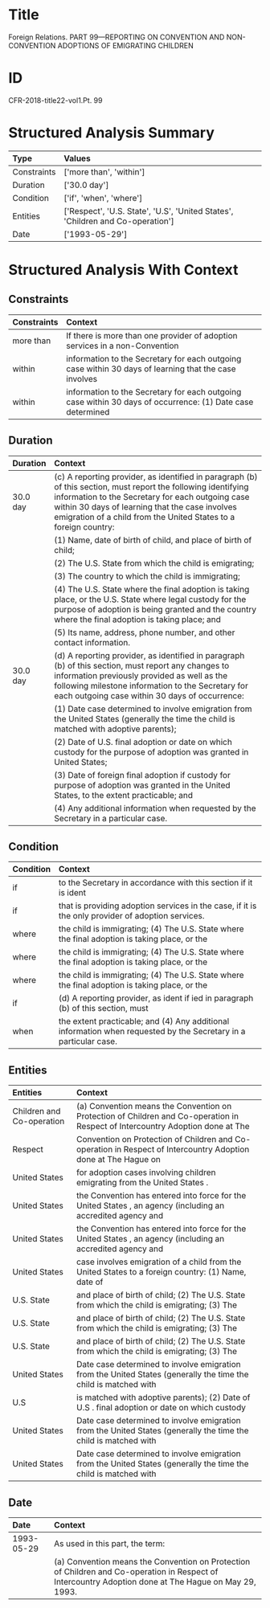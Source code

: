 # Title

 Foreign Relations. PART 99—REPORTING ON CONVENTION AND NON-CONVENTION ADOPTIONS OF EMIGRATING CHILDREN


# ID

 CFR-2018-title22-vol1.Pt. 99


# Structured Analysis Summary

| Type        | Values                                                                         |
|:------------|:-------------------------------------------------------------------------------|
| Constraints | ['more than', 'within']                                                        |
| Duration    | ['30.0 day']                                                                   |
| Condition   | ['if', 'when', 'where']                                                        |
| Entities    | ['Respect', 'U.S. State', 'U.S', 'United States', 'Children and Co-operation'] |
| Date        | ['1993-05-29']                                                                 |


# Structured Analysis With Context

 


## Constraints

| Constraints   | Context                                                                                                    |
|:--------------|:-----------------------------------------------------------------------------------------------------------|
| more than     | If there is  more than one provider of adoption services in a non-Convention                               |
| within        | information to the Secretary for each outgoing case within 30 days of learning that the case involves      |
| within        | information to the Secretary for each outgoing case within 30 days of occurrence: (1) Date case determined |


## Duration

| Duration   | Context                                                                                                                                                                                                                                                                                  |
|:-----------|:-----------------------------------------------------------------------------------------------------------------------------------------------------------------------------------------------------------------------------------------------------------------------------------------|
| 30.0 day   | (c) A reporting provider, as identified in paragraph (b) of this section, must report the following identifying information to the Secretary for each outgoing case within 30 days of learning that the case involves emigration of a child from the United States to a foreign country: |
|            |             (1) Name, date of birth of child, and place of birth of child;                                                                                                                                                                                                               |
|            |             (2) The U.S. State from which the child is emigrating;                                                                                                                                                                                                                       |
|            |             (3) The country to which the child is immigrating;                                                                                                                                                                                                                           |
|            |             (4) The U.S. State where the final adoption is taking place, or the U.S. State where legal custody for the purpose of adoption is being granted and the country where the final adoption is taking place; and                                                                |
|            |             (5) Its name, address, phone number, and other contact information.                                                                                                                                                                                                          |
| 30.0 day   | (d) A reporting provider, as identified in paragraph (b) of this section, must report any changes to information previously provided as well as the following milestone information to the Secretary for each outgoing case within 30 days of occurrence:                                |
|            |             (1) Date case determined to involve emigration from the United States (generally the time the child is matched with adoptive parents);                                                                                                                                       |
|            |             (2) Date of U.S. final adoption or date on which custody for the purpose of adoption was granted in United States;                                                                                                                                                           |
|            |             (3) Date of foreign final adoption if custody for purpose of adoption was granted in the United States, to the extent practicable; and                                                                                                                                       |
|            |             (4) Any additional information when requested by the Secretary in a particular case.                                                                                                                                                                                         |


## Condition

| Condition   | Context                                                                                                           |
|:------------|:------------------------------------------------------------------------------------------------------------------|
| if          | to the Secretary in accordance with this section if  it is ident                                                  |
| if          | that is providing adoption services in the case, if  it is the only provider of adoption services.                |
| where       | the child is immigrating; (4) The U.S. State where the final adoption is taking place, or the                     |
| where       | the child is immigrating; (4) The U.S. State where the final adoption is taking place, or the                     |
| where       | the child is immigrating; (4) The U.S. State where the final adoption is taking place, or the                     |
| if          | (d) A reporting provider, as ident if ied in paragraph (b) of this section, must                                  |
| when        | the extent practicable; and (4) Any additional information when  requested by the Secretary in a particular case. |


## Entities

| Entities                  | Context                                                                                                                        |
|:--------------------------|:-------------------------------------------------------------------------------------------------------------------------------|
| Children and Co-operation | (a) Convention means the Convention on Protection of Children and Co-operation in Respect of Intercountry Adoption done at The |
| Respect                   | Convention on Protection of Children and Co-operation in Respect of Intercountry Adoption done at The Hague on                 |
| United States             | for adoption cases involving children emigrating from the United States .                                                      |
| United States             | the Convention has entered into force for the United States , an agency (including an accredited agency and                    |
| United States             | the Convention has entered into force for the United States , an agency (including an accredited agency and                    |
| United States             | case involves emigration of a child from the United States to a foreign country: (1) Name, date of                             |
| U.S. State                | and place of birth of child; (2) The U.S. State from which the child is emigrating; (3) The                                    |
| U.S. State                | and place of birth of child; (2) The U.S. State from which the child is emigrating; (3) The                                    |
| U.S. State                | and place of birth of child; (2) The U.S. State from which the child is emigrating; (3) The                                    |
| United States             | Date case determined to involve emigration from the United States (generally the time the child is matched with                |
| U.S                       | is matched with adoptive parents); (2) Date of U.S . final adoption or date on which custody                                   |
| United States             | Date case determined to involve emigration from the United States (generally the time the child is matched with                |
| United States             | Date case determined to involve emigration from the United States (generally the time the child is matched with                |


## Date

| Date       | Context                                                                                                                                                           |
|:-----------|:------------------------------------------------------------------------------------------------------------------------------------------------------------------|
| 1993-05-29 | As used in this part, the term:                                                                                                                                   |
|            |             (a) Convention means the Convention on Protection of Children and Co-operation in Respect of Intercountry Adoption done at The Hague on May 29, 1993. |



